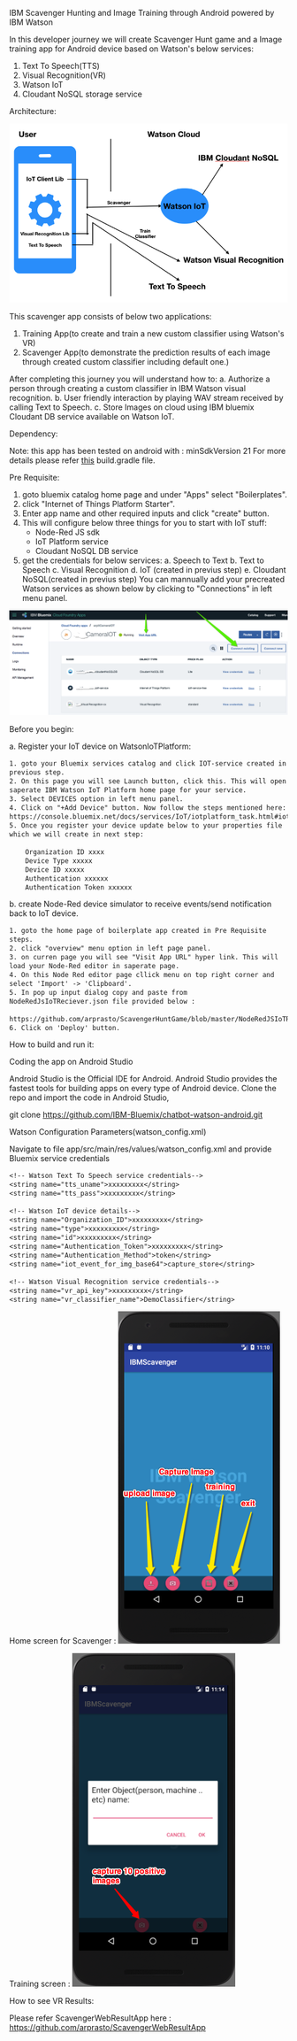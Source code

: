IBM Scavenger Hunting and Image Training through Android powered by IBM Watson

In this developer journey we will create Scavenger Hunt game and a Image training app for Android device based on Watson's below services:

1. Text To Speech(TTS)
3. Visual Recognition(VR)
4. Watson IoT
5. Cloudant NoSQL storage service


Architecture:

<img src="app/libs/Snip20170811_1.png" allign="center"/>

This scavenger app consists of below two applications:
1. Training App(to create and train a new custom classifier using Watson's VR)
2. Scavenger App(to demonstrate the prediction results of each image through created custom classifier including default one.)


After completing this journey you will understand how to:
a. Authorize a person through creating a custom classifier in IBM Watson visual recognition.
b. User friendly interaction by playing WAV stream received by calling Text to Speech.
c. Store Images on cloud using IBM bluemix Cloudant DB service available on Watson IoT.

Dependency:

Note: this app has been tested on android with : minSdkVersion 21
For more details please refer <a href="STest/app/build.gradle">this</a> build.gradle file.

Pre Requisite:

1. goto bluemix catalog home page and under "Apps" select "Boilerplates".
2. click "Internet of Things Platform Starter".
3. Enter app name and other required inputs and click "create" button.
4. This will configure below three things for you to start with IoT stuff:
	* Node-Red JS sdk
	* IoT Platform service
	* Cloudant NoSQL DB service
5. get the credentials for below services:
	a. Speech to Text
	b. Text to Speech
	c. Visual Recognition
	d. IoT (created in previus step)
	e. Cloudant NoSQL(created in previus step)
   			You can mannually add your precreated Watson services as shown below by clicking to "Connections" in left menu panel.
<img src="app/libs/Snip20170811_4.png" allign="center"/>

Before you begin:

a. Register your IoT device on WatsonIoTPlatform:

	1. goto your Bluemix services catalog and click IOT-service created in previous step.
	2. On this page you will see Launch button, click this. This will open saperate IBM Watson IoT Platform home page for your service.
	3. Select DEVICES option in left menu panel.
	4. Click on "+Add Device" button. Now follow the steps mentioned here: https://console.bluemix.net/docs/services/IoT/iotplatform_task.html#iotplatform_task'
	5. Once you register your device update below to your properties file which we will create in next step:

		Organization ID xxxx
		Device Type xxxxx
		Device ID xxxxx
		Authentication xxxxxx
		Authentication Token xxxxxx

b. create Node-Red device simulator to receive events/send notification back to IoT device.

	1. goto the home page of boilerplate app created in Pre Requisite steps.
	2. click "overview" menu option in left page panel.
	3. on curren page you will see "Visit App URL" hyper link. This will load your Node-Red editor in saperate page.
	4. On this Node Red editor page cllick menu on top right corner and select 'Import' -> 'Clipboard'.
	5. In pop up input dialog copy and paste from NodeRedJsIoTReciever.json file provided below :
	                https://github.com/arprasto/ScavengerHuntGame/blob/master/NodeRedJSIoTReciever.json
	6. Click on 'Deploy' button.

How to build and run it:

Coding the app on Android Studio

Android Studio is the Official IDE for Android. Android Studio provides the fastest tools for building apps on every type of Android device.
Clone the repo and import the code in Android Studio,

git clone https://github.com/IBM-Bluemix/chatbot-watson-android.git

Watson Configuration Parameters(watson_config.xml)

Navigate to file app/src/main/res/values/watson_config.xml and provide Bluemix service credentials

    <!-- Watson Text To Speech service credentials-->
    <string name="tts_uname">xxxxxxxxx</string> 
    <string name="tts_pass">xxxxxxxxx</string> 

    <!-- Watson IoT device details-->
    <string name="Organization_ID">xxxxxxxxx</string> 
    <string name="type">xxxxxxxxx</string> 
    <string name="id">xxxxxxxxx</string> 
    <string name="Authentication_Token">xxxxxxxxx</string> 
    <string name="Authentication_Method">token</string> 
    <string name="iot_event_for_img_base64">capture_store</string> 

    <!-- Watson Visual Recognition service credentials-->
    <string name="vr_api_key">xxxxxxxxx</string> 
    <string name="vr_classifier_name">DemoClassifier</string> 


Home screen for Scavenger :
<img src="app/libs/Snip20170814_13.png" allign="center"/>

Training screen :
<img src="app/libs/Snip20170814_14.png" allign="center"/>

How to see VR Results:

Please refer ScavengerWebResultApp here : https://github.com/arprasto/ScavengerWebResultApp